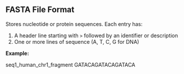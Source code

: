## FASTA File Format

Stores nucleotide or protein sequences. Each entry has:

1. A header line starting with `>` followed by an identifier or description  
2. One or more lines of sequence (A, T, C, G for DNA)

**Example:**

seq1_human_chr1_fragment
GATACAGATACAGATACA
